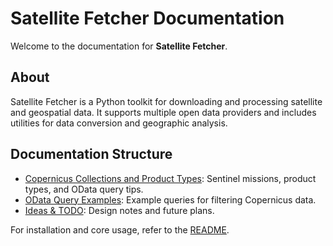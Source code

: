 # Satellite Fetcher Documentation

Welcome to the documentation for **Satellite Fetcher**.

## About

Satellite Fetcher is a Python toolkit for downloading and processing satellite and geospatial data. It supports multiple open data providers and includes utilities for data conversion and geographic analysis.

## Documentation Structure

- [Copernicus Collections and Product Types](./copernicus_collections.md): Sentinel missions, product types, and OData query tips.
- [OData Query Examples](./odata_examples.md): Example queries for filtering Copernicus data.
- [Ideas & TODO](./future_ideas.md): Design notes and future plans.

For installation and core usage, refer to the [README](../README.md).
